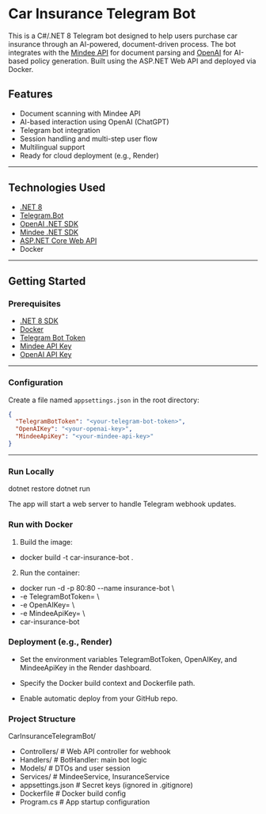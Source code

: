 # Car Insurance Telegram Bot

This is a C#/.NET 8 Telegram bot designed to help users purchase car insurance through an AI-powered, document-driven process. The bot integrates with the [Mindee API](https://mindee.com) for document parsing and [OpenAI](https://platform.openai.com/) for AI-based policy generation. Built using the ASP.NET Web API and deployed via Docker.

## Features

- Document scanning with Mindee API
- AI-based interaction using OpenAI (ChatGPT)
- Telegram bot integration
- Session handling and multi-step user flow
- Multilingual support
- Ready for cloud deployment (e.g., Render)

---

## Technologies Used

- [.NET 8](https://dotnet.microsoft.com/)
- [Telegram.Bot](https://github.com/TelegramBots/Telegram.Bot)
- [OpenAI .NET SDK](https://github.com/betalgo/openai)
- [Mindee .NET SDK](https://mindee.com)
- [ASP.NET Core Web API](https://learn.microsoft.com/en-us/aspnet/core/web-api/)
- Docker

---

## Getting Started

### Prerequisites

- [.NET 8 SDK](https://dotnet.microsoft.com/en-us/download)
- [Docker](https://www.docker.com/)
- [Telegram Bot Token](https://core.telegram.org/bots#creating-a-new-bot)
- [Mindee API Key](https://mindee.com/)
- [OpenAI API Key](https://platform.openai.com/account/api-keys)

---

### Configuration

Create a file named `appsettings.json` in the root directory:

```json
{
  "TelegramBotToken": "<your-telegram-bot-token>",
  "OpenAIKey": "<your-openai-key>",
  "MindeeApiKey": "<your-mindee-api-key>"
}
```

---

### Run Locally

dotnet restore
dotnet run

The app will start a web server to handle Telegram webhook updates.

### Run with Docker
1. Build the image:

- docker build -t car-insurance-bot .

2. Run the container:

- docker run -d -p 80:80 --name insurance-bot \
-  -e TelegramBotToken=<your-token> \
-  -e OpenAIKey=<your-openai-key> \
-  -e MindeeApiKey=<your-mindee-api-key> \
-  car-insurance-bot
  
### Deployment (e.g., Render)
- Set the environment variables TelegramBotToken, OpenAIKey, and MindeeApiKey in the Render dashboard.

- Specify the Docker build context and Dockerfile path.

- Enable automatic deploy from your GitHub repo.

### Project Structure

CarInsuranceTelegramBot/
- Controllers/           # Web API controller for webhook
- Handlers/              # BotHandler: main bot logic
- Models/                # DTOs and user session
- Services/              # MindeeService, InsuranceService
- appsettings.json       # Secret keys (ignored in .gitignore)
- Dockerfile             # Docker build config
- Program.cs             # App startup configuration

